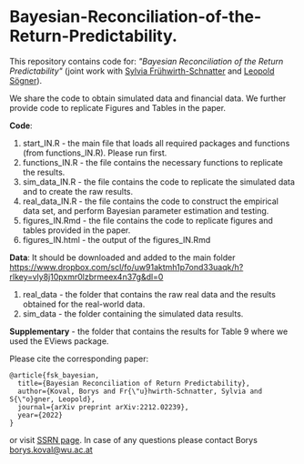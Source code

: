 # Bayesian-Reconciliation-of-the-Return-Predictability.

This repository contains code for: *"Bayesian Reconciliation of the Return Predictability"* (joint work with [Sylvia Frühwirth-Schnatter](https://www.google.com) and [Leopold Sögner](https://myservice.ihs.ac.at/soegner/)).

We share the code to obtain simulated data and financial data. We further provide code to replicate Figures and Tables in the paper.

**Code**:
1) start_IN.R - the main file that loads all required packages and functions (from functions_IN.R). Please run first.
2) functions_IN.R - the file contains the necessary functions to replicate the results.
3) sim_data_IN.R - the file contains the code to replicate the simulated data and to create the raw results.
4) real_data_IN.R - the file contains the code to construct the empirical data set, and perform Bayesian parameter estimation and testing.
5) figures_IN.Rmd - the file contains the code to replicate figures and tables provided in the paper.
6) figures_IN.html - the output of the figures_IN.Rmd

**Data**:
It should be downloaded and added to the main folder
https://www.dropbox.com/scl/fo/uw91aktmh1p7ond33uaqk/h?rlkey=vly8j10pxmr0lzbrmeex4n37g&dl=0
1) real_data - the folder that contains the raw real data and the results obtained for the real-world data.
2) sim_data - the folder containing the simulated data results.

**Supplementary** - the folder that contains the results for Table 9 where we used the EViews package.

Please cite the corresponding paper:
```
@article{fsk_bayesian,
  title={Bayesian Reconciliation of Return Predictability},
  author={Koval, Borys and Fr{\"u}hwirth-Schnatter, Sylvia and S{\"o}gner, Leopold},
  journal={arXiv preprint arXiv:2212.02239},
  year={2022}
}
```
or visit [SSRN page](https://papers.ssrn.com/sol3/papers.cfm?abstract_id=4288973). In case of any questions please contact Borys [borys.koval@wu.ac.at](mailto:borys.koval@wu.ac.at)
